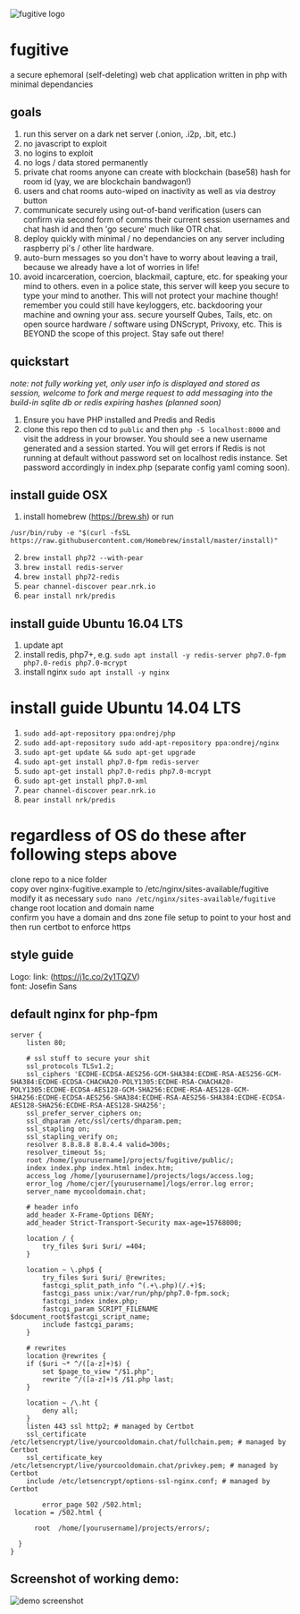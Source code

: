 ![fugitive logo](https://user-images.githubusercontent.com/616585/30786714-76a78606-a148-11e7-8879-f9fb9284bf40.png)
# fugitive
a secure ephemoral (self-deleting) web chat application written in php with minimal dependancies

## goals

1. run this server on a dark net server (.onion, .i2p, .bit, etc.)
2. no javascript to exploit
3. no logins to exploit
4. no logs / data stored permanently
5. private chat rooms anyone can create with blockchain (base58) hash for room id (yay, we are blockchain bandwagon!)
6. users and chat rooms auto-wiped on inactivity as well as via destroy button
7. communicate securely using out-of-band verification (users can confirm via second form of comms their current session usernames and chat hash id and then 'go secure' much like OTR chat.
8. deploy quickly with minimal / no dependancies on any server including raspberry pi's / other lite hardware.
9. auto-burn messages so you don't have to worry about leaving a trail, because we already have a lot of worries in life!
10. avoid incarceration, coercion, blackmail, capture, etc. for speaking your mind to others. even in a police state, this server will keep you secure to type your mind to another. This will not protect your machine though! remember you could still have keyloggers, etc. backdooring your machine and owning your ass. secure yourself Qubes, Tails, etc. on open source hardware / software using DNScrypt, Privoxy, etc. This is BEYOND the scope of this project. Stay safe out there!

## quickstart   
_note: not fully working yet, only user info is displayed and stored as session, welcome to fork and merge request to add messaging into the build-in sqlite db or redis expiring hashes (planned soon)_   
1. Ensure you have PHP installed and Predis and Redis
2. clone this repo then cd to `public` and then `php -S localhost:8000` and visit the address in your browser. You should see a new username generated and a session started. You will get errors if Redis is not running at default without password set on localhost redis instance. Set password accordingly in index.php (separate config yaml coming soon).

## install guide OSX

1. install homebrew (https://brew.sh) or run 
```   
/usr/bin/ruby -e "$(curl -fsSL https://raw.githubusercontent.com/Homebrew/install/master/install)"
```   
2. `brew install php72 --with-pear`
3. `brew install redis-server`
4. `brew install php72-redis`
5. `pear channel-discover pear.nrk.io`
6. `pear install nrk/predis`

## install guide Ubuntu 16.04 LTS

1. update apt
2. install redis, php7+, e.g. `sudo apt install -y redis-server php7.0-fpm php7.0-redis php7.0-mcrypt`
3. install nginx `sudo apt install -y nginx`

# install guide Ubuntu 14.04 LTS

1. `sudo add-apt-repository ppa:ondrej/php`
2. `sudo add-apt-repository sudo add-apt-repository ppa:ondrej/nginx`
3. `sudo apt-get update && sudo apt-get upgrade`
4. `sudo apt-get install php7.0-fpm redis-server`
5. `sudo apt-get install php7.0-redis php7.0-mcrypt`
6. `sudo apt-get install php7.0-xml`
7. `pear channel-discover pear.nrk.io`
8. `pear install nrk/predis`

# regardless of OS do these after following steps above   
clone repo to a nice folder   
copy over nginx-fugitive.example to /etc/nginx/sites-available/fugitive   
modify it as necessary `sudo nano /etc/nginx/sites-available/fugitive` change root location and domain name   
confirm you have a domain and dns zone file setup to point to your host and then run certbot to enforce https   

## style guide   
Logo: link: (https://j1c.co/2y1TQZV)     
font: Josefin Sans     

## default nginx for php-fpm

```
server {
    listen 80;
    
    # ssl stuff to secure your shit
    ssl_protocols TLSv1.2;
    ssl_ciphers 'ECDHE-ECDSA-AES256-GCM-SHA384:ECDHE-RSA-AES256-GCM-SHA384:ECDHE-ECDSA-CHACHA20-POLY1305:ECDHE-RSA-CHACHA20-POLY1305:ECDHE-ECDSA-AES128-GCM-SHA256:ECDHE-RSA-AES128-GCM-SHA256:ECDHE-ECDSA-AES256-SHA384:ECDHE-RSA-AES256-SHA384:ECDHE-ECDSA-AES128-SHA256:ECDHE-RSA-AES128-SHA256';
    ssl_prefer_server_ciphers on;
    ssl_dhparam /etc/ssl/certs/dhparam.pem;
    ssl_stapling on;
    ssl_stapling_verify on;
    resolver 8.8.8.8 8.8.4.4 valid=300s;
    resolver_timeout 5s;
    root /home/[yourusername]/projects/fugitive/public/;
    index index.php index.html index.htm;
    access_log /home/[yourusername]/projects/logs/access.log;
    error_log /home/cjer/[yourusername]/logs/error.log error;
    server_name mycooldomain.chat;

    # header info
    add_header X-Frame-Options DENY;
    add_header Strict-Transport-Security max-age=15768000;
    
    location / {
        try_files $uri $uri/ =404;
    }

    location ~ \.php$ {
        try_files $uri $uri/ @rewrites;
        fastcgi_split_path_info ^(.+\.php)(/.+)$;
        fastcgi_pass unix:/var/run/php/php7.0-fpm.sock;
        fastcgi_index index.php;
        fastcgi_param SCRIPT_FILENAME $document_root$fastcgi_script_name;
        include fastcgi_params;
    }
    
    # rewrites
    location @rewrites {
    if ($uri ~* ^/([a-z]+)$) {
        set $page_to_view "/$1.php";
        rewrite ^/([a-z]+)$ /$1.php last;
    }

    location ~ /\.ht {
        deny all;
    }
    listen 443 ssl http2; # managed by Certbot
    ssl_certificate /etc/letsencrypt/live/yourcooldomain.chat/fullchain.pem; # managed by Certbot
    ssl_certificate_key /etc/letsencrypt/live/yourcooldomain.chat/privkey.pem; # managed by Certbot
    include /etc/letsencrypt/options-ssl-nginx.conf; # managed by Certbot
    
    	error_page 502 /502.html;
 location = /502.html {

      root  /home/[yourusername]/projects/errors/;

  }
}
```

## Screenshot of working demo:

![demo screenshot](https://user-images.githubusercontent.com/616585/30787067-02f8f77e-a14f-11e7-914f-6f2fb4fc790d.png)
